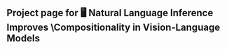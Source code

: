 ## Project page for 🖥️ Natural Language Inference Improves \\Compositionality in Vision-Language Models
